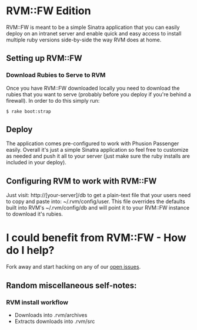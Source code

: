 # RVM::FW Edition

RVM::FW is meant to be a simple Sinatra application that you can easily deploy on an intranet server and enable quick and easy access to install multiple ruby versions side-by-side the way RVM does at home.

## Setting up RVM::FW

### Download Rubies to Serve to RVM

Once you have RVM::FW downloaded locally you need to download the rubies that you want to serve (probably before you deploy if you're behind a firewall).  In order to do this simply run:

    $ rake boot:strap

## Deploy

The application comes pre-configured to work with Phusion Passenger easily.  Overall it's just a simple Sinatra application so feel free to customize as needed and push it all to your server (just make sure the ruby installs are included in your deploy).

## Configuring RVM to work with RVM::FW

Just visit: http://[your-server]/db to get a plain-text file that your users need to copy and paste into: ~/.rvm/config/user.  This file overrides the defaults built into RVM's ~/.rvm/config/db and will point it to your RVM::FW instance to download it's rubies.

# I could benefit from RVM::FW - How do I help?

Fork away and start hacking on any of our [open issues](http://github.com/stevenhaddox/rvm_fw/issues).


## Random miscellaneous self-notes:

### RVM install workflow

- Downloads into .rvm/archives
- Extracts downloads into .rvm/src
